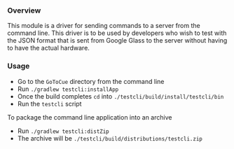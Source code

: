 ### Overview

This module is a driver for sending commands to a server from the command line.
This driver is to be used by developers who wish to test with the JSON format
that is sent from Google Glass to the server without having to have the actual
hardware.

### Usage
- Go to the `GoToCue` directory from the command line
- Run `./gradlew testcli:installApp`
- Once the build completes `cd` into `./testcli/build/install/testcli/bin`
- Run the `testcli` script

To package the command line application into an archive
- Run `./gradlew testcli:distZip`
- The archive will be `./testcli/build/distributions/testcli.zip`